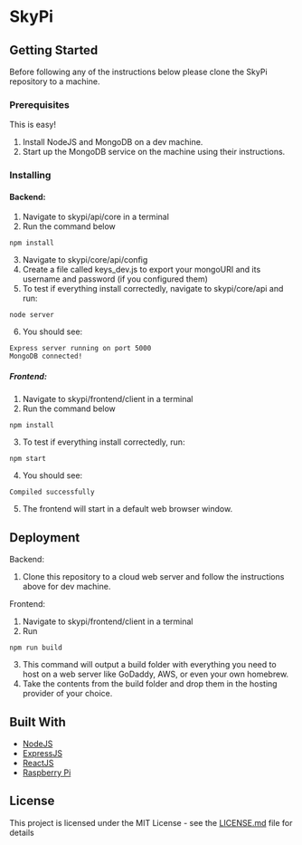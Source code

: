 # SkyPi

## Getting Started

Before following any of the instructions below please clone the SkyPi repository to a machine.

### Prerequisites

This is easy!

1. Install NodeJS and MongoDB on a dev machine.
2. Start up the MongoDB service on the machine using their instructions.

### Installing

#### Backend:

1. Navigate to skypi/api/core in a terminal
2. Run the command below

```
npm install
```

3. Navigate to skypi/core/api/config
4. Create a file called keys_dev.js to export your mongoURI and its username and password (if you configured them)
5. To test if everything install correctedly, navigate to skypi/core/api and run:

```
node server
```

6. You should see:

```
Express server running on port 5000
MongoDB connected!
```

##### Frontend:

1. Navigate to skypi/frontend/client in a terminal
2. Run the command below

```
npm install
```

3. To test if everything install correctedly, run:

```
npm start
```

4. You should see:

```
Compiled successfully
```

5. The frontend will start in a default web browser window.

## Deployment

Backend:

1. Clone this repository to a cloud web server and follow the instructions above for dev machine.

Frontend:

1. Navigate to skypi/frontend/client in a terminal
2. Run

```
npm run build
```

3. This command will output a build folder with everything you need to host on a web server like GoDaddy, AWS, or even your own homebrew.
4. Take the contents from the build folder and drop them in the hosting provider of your choice.

## Built With

- [NodeJS](https://nodejs.org/)
- [ExpressJS](https://expressjs.com/)
- [ReactJS](https://reactjs.org/)
- [Raspberry Pi](https://www.raspberrypi.org/)

## License

This project is licensed under the MIT License - see the [LICENSE.md](LICENSE.md) file for details
